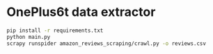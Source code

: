 # OnePlus6t data extractor

```bash
pip install -r requirements.txt
python main.py
scrapy runspider amazon_reviews_scraping/crawl.py -o reviews.csv
```